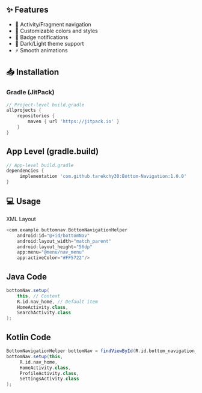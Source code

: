## ✨ Features
- 🔄 Activity/Fragment navigation
- 🎨 Customizable colors and styles
- 🔔 Badge notifications
- 🌙 Dark/Light theme support
- ⚡ Smooth animations

## 📥 Installation

### Gradle (JitPack)
```groovy
// Project-level build.gradle
allprojects {
    repositories {
        maven { url 'https://jitpack.io' }
    }
}
```

## App Level (gradle.build)
```groovy
// App-level build.gradle
dependencies {
     implementation 'com.github.tarekchy30:Bottom-Navigation:1.0.0'
}

```

## 💻 Usage
   XML Layout
```groovy
<com.example.buttomnav.BottomNavigationHelper
    android:id="@+id/bottomNav"
    android:layout_width="match_parent"
    android:layout_height="56dp"
    app:menu="@menu/nav_menu"
    app:activeColor="#FF5722"/>

```

## Java Code
```groovy
bottomNav.setup(
    this, // Context
    R.id.nav_home, // Default item
    HomeActivity.class,
    SearchActivity.class
);
```


## Kotlin Code 
```groovy
BottomNavigationHelper bottomNav = findViewById(R.id.bottom_navigation_helper);
bottomNav.setup(this,
     R.id.nav_home,
     HomeActivity.class,
     ProfileActivity.class,
     SettingsActivity.class
);

```




   
